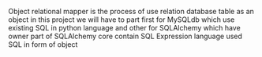 Object relational mapper is the process of use relation database table as an object in
this project we will have to part first for MySQLdb which use existing SQL in python language
and other for SQLAlchemy which have owner part of SQLAlchemy core contain SQL Expression language
used SQL in form of object


